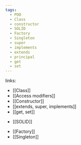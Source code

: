 ```yaml
---
tags:
  - POO
  - Class
  - constructor
  - SOLID
  - Factory
  - Singleton
  - super
  - implements
  - extends
  - principal
  - get
  - set
---
```

links:

<!-- Conceptos básicos -->
-  [[Class]] 
- [[Access modifiers]]
- [[Constructor]]
- [[extends, super, implements]]
- [[get, set]]

 <!-- Principios de diseño -->
- [[SOLID]]

<!-- Patrones de diseño -->
- [[Factory]] 
- [[Singleton]]